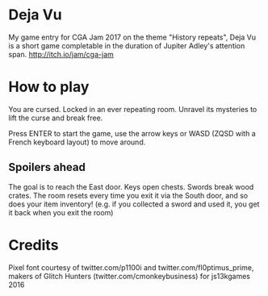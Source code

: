 # Deja Vu 

My game entry for CGA Jam 2017 on the theme "History repeats", 
Deja Vu is a short game completable in the duration of Jupiter Adley's attention span.
http://itch.io/jam/cga-jam

# How to play

You are cursed. Locked in an ever repeating room. Unravel its mysteries to lift the curse and break free.

Press ENTER to start the game, use the arrow keys or WASD (ZQSD with a French keyboard layout) to move around.

## Spoilers ahead

The goal is to reach the East door. Keys open chests. Swords break wood crates.
The room resets every time you exit it via the South door, and so does your item inventory!
(e.g. if you collected a sword and used it, you get it back when you exit the room)

# Credits

Pixel font courtesy of twitter.com/p1100i and twitter.com/fl0ptimus_prime,
makers of Glitch Hunters (twitter.com/cmonkeybusiness) for js13kgames 2016
